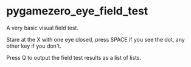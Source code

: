 # pygamezero_eye_field_test

A very basic visual field test. 

Stare at the X with one eye closed, press SPACE if you see the dot, any other key if you don't. 

Press Q to output the field test results as a list of lists. 
